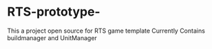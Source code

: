 # RTS-prototype-
This a project open source for RTS game template Currently Contains buildmanager and UnitManager 
